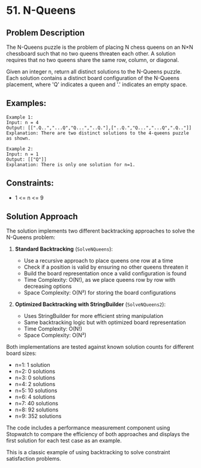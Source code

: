 # 51. N-Queens

## Problem Description
The N-Queens puzzle is the problem of placing N chess queens on an N×N chessboard such that no two queens threaten each other. A solution requires that no two queens share the same row, column, or diagonal.

Given an integer n, return all distinct solutions to the N-Queens puzzle. Each solution contains a distinct board configuration of the N-Queens placement, where 'Q' indicates a queen and '.' indicates an empty space.

## Examples:
```
Example 1:
Input: n = 4
Output: [[".Q..","...Q","Q...","..Q."],["..Q.","Q...","...Q",".Q.."]]
Explanation: There are two distinct solutions to the 4-queens puzzle as shown.

Example 2:
Input: n = 1
Output: [["Q"]]
Explanation: There is only one solution for n=1.
```

## Constraints:
- 1 <= n <= 9

## Solution Approach
The solution implements two different backtracking approaches to solve the N-Queens problem:

1. **Standard Backtracking** (`SolveNQueens`):
   - Use a recursive approach to place queens one row at a time
   - Check if a position is valid by ensuring no other queens threaten it
   - Build the board representation once a valid configuration is found
   - Time Complexity: O(N!), as we place queens row by row with decreasing options
   - Space Complexity: O(N²) for storing the board configurations

2. **Optimized Backtracking with StringBuilder** (`SolveNQueens2`):
   - Uses StringBuilder for more efficient string manipulation
   - Same backtracking logic but with optimized board representation
   - Time Complexity: O(N!)
   - Space Complexity: O(N²)

Both implementations are tested against known solution counts for different board sizes:
- n=1: 1 solution
- n=2: 0 solutions
- n=3: 0 solutions
- n=4: 2 solutions
- n=5: 10 solutions
- n=6: 4 solutions
- n=7: 40 solutions
- n=8: 92 solutions
- n=9: 352 solutions

The code includes a performance measurement component using Stopwatch to compare the efficiency of both approaches and displays the first solution for each test case as an example.

This is a classic example of using backtracking to solve constraint satisfaction problems.
